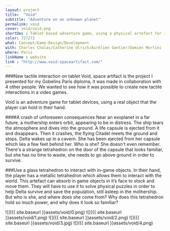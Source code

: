 ```yaml
---
layout: project
title:  "Void"
subtitle: "Adventure on an unknown planet"
permalink: void
cover: void/void.png
shortDes : Tablet-based adventure game, using a physical artefact for interaction.
color: 727272
what: Concept/Game-Design/Development
with: Charles Chalas/Catherine Ulrich/Aurélien Gantier/Damien Mortini
where: Paris
linkName : website
link : "http://www.void-spaceartifact.com/"
---
```


###New tactile interaction on tablet
Void, space artifact is the project I presented for my Gobelins Paris diploma, it was made in collaboration with 4 other people. We wanted to see how it was possible to create new tactile interactions in a video games.

Void is an adventure game for tablet devices, using a real object that the player can hold in their hand.

####A crash of unforeseen consequences
Near an exoplanet in a far future, a mothership enters orbit, appearing to be in distress. The ship tears the atmosphere and dives into the ground. A life capsule is ejected from it and disappears. Then it crashes, the flying Citadel meets the ground and stops. Delta wakes up in a cavern. She has been ejected from her capsule which lies a few feet behind her. Who is she? She doesn't even remember. There's a strange tetrahedron on the door of the capsule that looks familiar, but she has no time to waste, she needs to go above ground in order to survive.

###Use a glass tetrahedron to interact with in-game objects.
In their hand, the player has a metallic tetrahedron which allows them to interact with the world. This artefact can absorb in game objects in it’s face to stock and move them. They will have to use it to solve physical puzzles in order to help Delta survive and save the population, still asleep in the mothership. But who is she, and where does she come from? Why does this tetrahedron hold so much power, and why does it look so familiar?

![]({{ site.baseurl }}assets/void/0.png)
![]({{ site.baseurl }}assets/void/1.png)
![]({{ site.baseurl }}assets/void/2.png)
![]({{ site.baseurl }}assets/void/3.jpg)
![]({{ site.baseurl }}assets/void/4.png)
